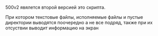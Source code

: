 500v2 явялется второй версией это скрипта.

При котором текстовые файлы, исполняемые файлы и пустые директории выводятся поочередно а не все подряд,
также при их отсуствии выводит информацию на экран
